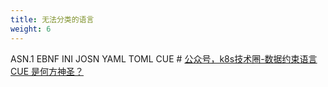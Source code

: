 ```yaml
---
title: 无法分类的语言
weight: 6
---
```


ASN.1
EBNF
INI
JOSN
YAML
TOML
CUE # [公众号，k8s技术圈-数据约束语言 CUE 是何方神圣？](https://mp.weixin.qq.com/s/J2Hid1dO8ebkWL5UrVBeyA)
